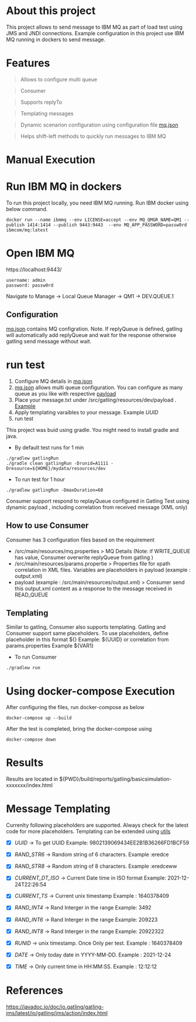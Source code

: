 # About this project
This project allows to send message to IBM MQ as part of load test using JMS and JNDI connections. Example configuration in this project use IBM MQ running in dockers to send message.

# Features
> Allows to configure multi queue

> Consumer

> Supports replyTo

> Templating messages

> Dynamic scenarion configuration using configuration file [mq.json](./src/gatling/resources/dev/mq.json)

> Helps shift-left methods to quickly run messages to IBM MQ

# Manual Execution

# Run IBM MQ in dockers
To run this project locally, you need IBM MQ running. Run IBM docker using below command.
```
docker run --name ibmmq --env LICENSE=accept --env MQ_QMGR_NAME=QM1 --publish 1414:1414 --publish 9443:9443  --env MQ_APP_PASSWORD=passw0rd ibmcom/mq:latest
```


# Open IBM MQ 

https://localhost:9443/

```
username: admin 
password: passw0rd
````

Navigate to Manage -> Local Queue Manager -> QM1 -> DEV.QUEUE.1

## Configuration
[mq.json](./src/gatling/resources/dev/mq.json) contains MQ configration. Note. If replyQueue is defined, gatling will automatically add replyQueue and wait for the response otherwise gatling send message without wait.  

# run test

1. Configure MQ details in  [mq.json](./src/gatling/resources/dev/mq.json)
2. [mq.json](./src/gatling/resources/dev/mq.json) allows multi queue configuration. You can configure as many queue as you like with respective [payload](./src/gatling/resources/dev/payload/sample_message1.txt)
3. Place your message.txt under  /src/gatling/resources/dev/payload  . [Example](./src/gatling/resources/dev/payload/sample_message1.txt)
4. Apply templating varaibles to your message. Example _UUID_ 
5. run test

This project was buid using gradle. You might need to install gradle and java.

- By default test runs for 1 min
```
./gradlew gatlingRun
./gradle clean gatlingRun -Drunid=A1111 -Dresource=${HOME}/mydata/resources/dev
```

- To run test for  1 hour
```
./gradlew gatlingRun -DmaxDuration=60

```

Consumer support respond to replayQueue configured in Gatling Test using dynamic payload , including correlation from received message (XML only)

## How to use Consumer

Consumer has 3 configuration files based on the requirement

- /src/main/resources/mq.properties >  MQ Details (Note: if WRITE_QUEUE has value, Consumer overwrite replyQueue from gatling )
- /src/main/resources/params.propertie > Properties file for xpath correlation in XML files. Variables are placeholders in payload (example : output.xml)
- payload (example : /src/main/resources/output.xml) > Consumer send this output.xml content as a response to the message received in READ_QUEUE

## Templating
Similar to gatling, Consumer also supports templating. Gatling and Consumer support same placeholders. To use placeholders, define placeholder in this format ${}  Example: ${UUID} or correlation from params.properties  Example ${VAR1}


- To run Consumer
```
./gradlew run

```

# Using docker-compose Execution

After configuring the files, run docker-compose as below

```
docker-compose up --build

```

After the test is completed, bring the docker-compose using 

```
docker-compose down

```

# Results 

Results are located in ${PWD}/build/reports/gatling/basicsimulation-xxxxxxx/index.html




# Message Templating

Currenlty following placeholders are supported. Always check for the latest code for more placeholders. Templating can be extended using [utils](./src/gatling/scala/mq/utils/parser.scala)

- [X] _UUID_ -> To get UUID  Example: 9802139069434EE2B1B36266FD1BCF59
- [X] _RAND_STR6_ -> Random string of 6 characters. Example :eredce
- [X] _RAND_STR8_ -> Random string of 8 characters. Example :eredceww
- [X] _CURRENT_DT_ISO_ -> Current Date time in ISO format  Example: 2021-12-24T22:26:54
- [X] _CURRENT_TS_ -> Current unix timestamp  Example : 1640378409
- [X] _RAND_INT4_ -> Rand Interger in the range  Example: 3492
- [X] _RAND_INT6_ -> Rand Interger in the range  Example: 209223
- [X] _RAND_INT8_ -> Rand Interger in the range  Example: 20922322
- [X] _RUNID_ -> unix timestamp. Once Only per test.   Example : 1640378409
- [X] _DATE_ -> Only today date in YYYY-MM-DD.   Example : 2021-12-24
- [X] _TIME_ -> Only current time in HH:MM:SS.   Example : 12:12:12


# References
https://javadoc.io/doc/io.gatling/gatling-jms/latest/io/gatling/jms/action/index.html

